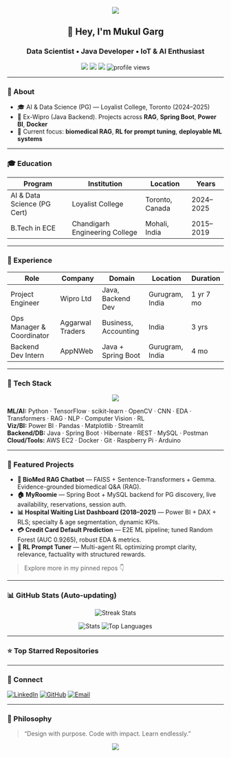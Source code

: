 <!-- Banner -->
<p align="center">
  <img src="https://capsule-render.vercel.app/api?type=waving&height=200&text=Mukul%20Garg&fontAlign=50&fontColor=ffffff&color=0:0ea5e9,100:22c55e" />
</p>

<h2 align="center">👋 Hey, I'm Mukul Garg</h2>
<h3 align="center">Data Scientist • Java Developer • IoT & AI Enthusiast</h3>

<p align="center">
  <a href="https://www.linkedin.com/in/mukulgarg0097/"><img src="https://img.shields.io/badge/LinkedIn-0A66C2?logo=linkedin&logoColor=white"></a>
  <a href="mailto:mukulgarg0097@gmail.com"><img src="https://img.shields.io/badge/Email-d14836?logo=gmail&logoColor=white"></a>
  <a href="https://github.com/MukulGarg0097?tab=followers"><img src="https://img.shields.io/github/followers/MukulGarg0097?label=Follow&style=social"></a>
  <img src="https://komarev.com/ghpvc/?username=MukulGarg0097&style=flat&color=blue" alt="profile views"/>
</p>

---

### 🧭 About
- 🎓 AI & Data Science (PG) — Loyalist College, Toronto (2024–2025)  
- 💼 Ex-Wipro (Java Backend). Projects across **RAG**, **Spring Boot**, **Power BI**, **Docker**  
- 🔭 Current focus: **biomedical RAG**, **RL for prompt tuning**, **deployable ML systems**

---

### 🎓 Education
| Program | Institution | Location | Years |
|--------|-------------|----------|-------|
| AI & Data Science (PG Cert) | Loyalist College | Toronto, Canada | 2024–2025 |
| B.Tech in ECE | Chandigarh Engineering College | Mohali, India | 2015–2019 |

---

### 💼 Experience
| Role | Company | Domain | Location | Duration |
|------|---------|--------|----------|----------|
| Project Engineer | Wipro Ltd | Java, Backend Dev | Gurugram, India | 1 yr 7 mo |
| Ops Manager & Coordinator | Aggarwal Traders | Business, Accounting | India | 3 yrs |
| Backend Dev Intern | AppNWeb | Java + Spring Boot | Gurugram, India | 4 mo |

---

### 🧰 Tech Stack
<p align="center">
  <img src="https://skillicons.dev/icons?i=python,java,spring,mysql,postgres,git,github,linux,docker,aws,tensorflow,sklearn,opencv,pyTorch,hibernate,postman,html,css,js&theme=dark" />
</p>

**ML/AI:** Python · TensorFlow · scikit-learn · OpenCV · CNN · EDA  · Transformers  · RAG  · NLP  · Computer Vision  · RL        
**Viz/BI:** Power BI · Pandas · Matplotlib · Streamlit  
**Backend/DB:** Java · Spring Boot · Hibernate · REST · MySQL · Postman  
**Cloud/Tools:** AWS EC2 · Docker · Git · Raspberry Pi · Arduino

---

### 🚀 Featured Projects
- **🧬 BioMed RAG Chatbot** — FAISS + Sentence-Transformers + Gemma. Evidence-grounded biomedical Q&A (RAG).  
- **🏠 MyRoomie** — Spring Boot + MySQL backend for PG discovery, live availability, reservations, session auth.  
- **📊 Hospital Waiting List Dashboard (2018–2021)** — Power BI + DAX + RLS; specialty & age segmentation, dynamic KPIs.  
- **💳 Credit Card Default Prediction** — E2E ML pipeline; tuned Random Forest (AUC 0.9265), robust EDA & metrics.  
- **🤖 RL Prompt Tuner** — Multi-agent RL optimizing prompt clarity, relevance, factuality with structured rewards.

> Explore more in my pinned repos 👇

---

### 📊 GitHub Stats (Auto-updating)
<p align="center">
  <img src="https://github-readme-streak-stats.herokuapp.com/?user=MukulGarg0097&theme=tokyonight" alt="Streak Stats"/>
</p>
<p align="center">
  <img src="https://github-readme-stats.vercel.app/api?username=MukulGarg0097&show_icons=true&theme=tokyonight" alt="Stats"/>
  <img src="https://github-readme-stats.vercel.app/api/top-langs/?username=MukulGarg0097&layout=compact&theme=tokyonight" alt="Top Languages"/>
</p>

---

### ⭐ Top Starred Repositories
<!-- TOPSTAR:START -->
<!-- TOPSTAR:END -->

---

### 🤝 Connect
[![LinkedIn](https://img.shields.io/badge/LinkedIn-0A66C2?style=flat&logo=linkedin&logoColor=white)](https://www.linkedin.com/in/mukulgarg0097/)
[![GitHub](https://img.shields.io/badge/GitHub-181717?style=flat&logo=github)](https://github.com/MukulGarg0097)
[![Email](https://img.shields.io/badge/Email-d14836?style=flat&logo=gmail&logoColor=white)](mailto:mukulgarg0097@gmail.com)

---

### 🧠 Philosophy
> “Design with purpose. Code with impact. Learn endlessly.”

<p align="center">
  <img src="https://capsule-render.vercel.app/api?type=waving&height=120&section=footer&color=0:0ea5e9,100:22c55e" />
</p>
